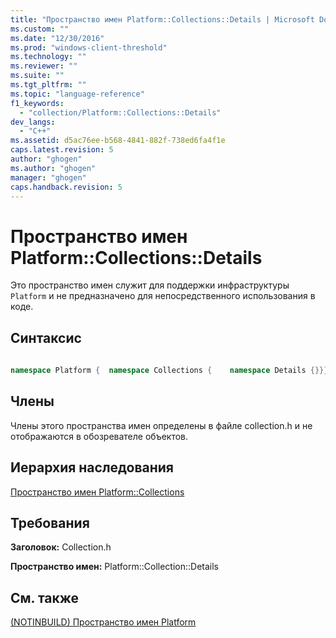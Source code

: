 ```yaml
---
title: "Пространство имен Platform::Collections::Details | Microsoft Docs"
ms.custom: ""
ms.date: "12/30/2016"
ms.prod: "windows-client-threshold"
ms.technology: ""
ms.reviewer: ""
ms.suite: ""
ms.tgt_pltfrm: ""
ms.topic: "language-reference"
f1_keywords: 
  - "collection/Platform::Collections::Details"
dev_langs: 
  - "C++"
ms.assetid: d5ac76ee-b568-4841-882f-738ed6fa4f1e
caps.latest.revision: 5
author: "ghogen"
ms.author: "ghogen"
manager: "ghogen"
caps.handback.revision: 5
---
```

# Пространство имен Platform::Collections::Details
Это пространство имен служит для поддержки инфраструктуры `Platform` и не предназначено для непосредственного использования в коде.  
  
## Синтаксис  
  
```cpp  
  
namespace Platform {  namespace Collections {    namespace Details {}}}  
```  
  
## Члены  
 Члены этого пространства имен определены в файле collection.h и не отображаются в обозревателе объектов.  
  
## Иерархия наследования  
 [Пространство имен Platform::Collections](../cppcx/platform-collections-namespace.md)  
  
## Требования  
 **Заголовок:** Collection.h  
  
 **Пространство имен:** Platform::Collection::Details  
  
## См. также  
 [\(NOTINBUILD\) Пространство имен Platform](http://msdn.microsoft.com/ru-ru/f3ce3eab-028c-4204-ba9f-9ab8af17c8c4)